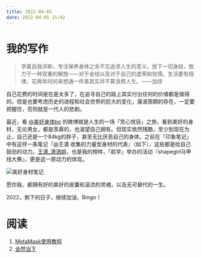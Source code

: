 ```yaml
---
title: 2022-04-05
date: 2022-04-05 15:02
---
```

# 我的写作
> 学着自我评断，专注保养身体之余不忘追求人生的意义。放下一切身段，致力于一种双重的解放——对于金钱以及对于自己的虚荣和怯懦。生活要有规律。花两年时间来想通一件事其实并不算浪费人生。——加缪

自己花费的时间是在是太多了，在追寻自己的路上其实付出任何的价值都是值得的。但是也要考虑历史的进程和社会世界的巨大的变化，康波周期的存在，一定要把握住，否则就是一代人的悲剧。

最近，看 [@美好身体bo](https://weibo.com/paobuzhinan) 的微博就是人生的一场「赏心悦目」之旅，看到美好的身材，无论男女，都是羡慕的，也渴望自己拥有。但现实依然残酷，至少到现在为止，自己还是一个84kg的胖子，甚至无比厌恶自己的身体。之前在「印象笔记」中有这样一条笔记『@王潇 收集的力量型身材的代表』（如下），这些都是给自己鼓劲的动力。[王潇_潇洒姐](https://weibo.com/invinciblesexychildwomen)，也是我的榜样，「趁早」举办的活动『shapegirl马甲线大赛』，更是这一原动力的体现。

![美好身材笔记](http://images.iotop.work/uPic/20220405-biji.png)

愿你我，都拥有好的美好的皮囊和滚烫的灵魂，以及无可替代的一生。

2022，剩下的日子，继续加油，Bingo！

# 阅读
1. [MetaMask使用教程](https://zhuanlan.zhihu.com/p/112285438)
2. [全然当下](https://mp.weixin.qq.com/s/rHEsMl0JP_YCn74rrMq_cw)

